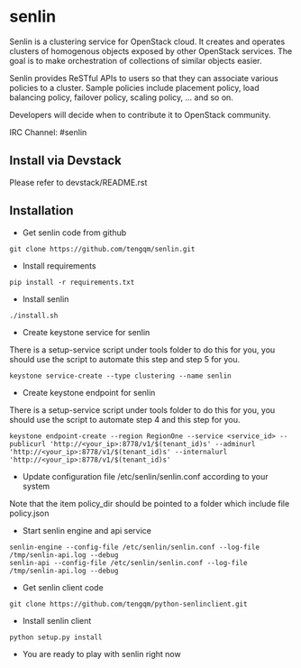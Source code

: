 senlin
======

Senlin is a clustering service for OpenStack cloud. It creates and operates
clusters of homogenous objects exposed by other OpenStack services. The 
goal is to make orchestration of collections of similar objects easier.

Senlin provides ReSTful APIs to users so that they can associate various
policies to a cluster.  Sample policies include placement policy, load
balancing policy, failover policy, scaling policy, ... and so on.

Developers will decide when to contribute it to OpenStack community.

IRC Channel: #senlin

Install via Devstack
-----

Please refer to devstack/README.rst

Installation
-----
* Get senlin code from github

```
git clone https://github.com/tengqm/senlin.git
```

* Install requirements

```
pip install -r requirements.txt
```

* Install senlin

```
./install.sh
```

* Create keystone service for senlin

There is a setup-service script under tools folder to do this for you, you should use the script to automate this step and step 5 for you.

```
keystone service-create --type clustering --name senlin
```

* Create keystone endpoint for senlin

There is a setup-service script under tools folder to do this for you, you should use the script to automate step 4 and this step for you.


```
keystone endpoint-create --region RegionOne --service <service_id> --publicurl 'http://<your_ip>:8778/v1/$(tenant_id)s' --adminurl 'http://<your_ip>:8778/v1/$(tenant_id)s' --internalurl 'http://<your_ip>:8778/v1/$(tenant_id)s'
```

* Update configuration file /etc/senlin/senlin.conf according to your system

Note that the item policy_dir should be pointed to a folder which include file policy.json

* Start senlin engine and api service

```
senlin-engine --config-file /etc/senlin/senlin.conf --log-file /tmp/senlin-api.log --debug
senlin-api --config-file /etc/senlin/senlin.conf --log-file /tmp/senlin-api.log --debug
```

* Get senlin client code

```
git clone https://github.com/tengqm/python-senlinclient.git
```

* Install senlin client

```
python setup.py install
```

* You are ready to play with senlin right now